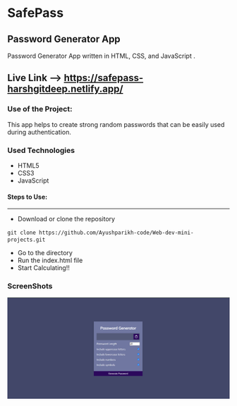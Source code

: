 <h1>SafePass</h1>
<h2>Password Generator App</h2>

<p>Password Generator App written in HTML, CSS, and JavaScript .</p>

## Live Link --> https://safepass-harshgitdeep.netlify.app/

### Use of the Project:

<p>This app helps to create strong random passwords that can be easily used during authentication.</p>

<h3>Used Technologies</h3>
<ul>
  <li>HTML5</li>
  <li>CSS3</li>
  <li>JavaScript</li>
</ul>

#### Steps to Use:

---

- Download or clone the repository

```
git clone https://github.com/Ayushparikh-code/Web-dev-mini-projects.git
```

- Go to the directory
- Run the index.html file
- Start Calculating!!

<h3> ScreenShots </h3> 

<img width="750" alt="Password Generator" src="Screenshot.png">

<br>


